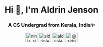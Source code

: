 <h1 align="center">Hi 👋, I'm Aldrin Jenson</h1>
<h3 align="center">A CS Undergrad from Kerala, India✨</h3>

<p align="center">
<a href="https://twitter.com/ninja_aldrin" target="blank"><img align="center" src="https://cdn.jsdelivr.net/npm/simple-icons@3.0.1/icons/twitter.svg" alt="ninja_aldrin" height="30" width="40" /></a>
<a href="https://linkedin.com/in/aldrinjenson" target="blank"><img align="center" src="https://cdn.jsdelivr.net/npm/simple-icons@3.0.1/icons/linkedin.svg" alt="aldrinjenson" height="30" width="40" /></a>
<a href="https://codesandbox.com/aldrinjenson" target="blank"><img align="center" src="https://cdn.jsdelivr.net/npm/simple-icons@3.0.1/icons/codesandbox.svg" alt="aldrinjenson" height="30" width="40" /></a>
<a href="https://medium.com/@aldrinjenson" target="blank"><img align="center" src="https://cdn.jsdelivr.net/npm/simple-icons@3.0.1/icons/medium.svg" alt="@aldrinjenson" height="30" width="40" /></a>
</p>
